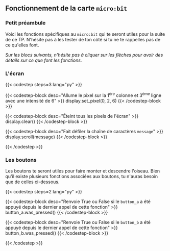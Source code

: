 ## Fonctionnement de la carte `micro:bit`

### Petit préambule

Voici les fonctions spécifiques au `micro:bit` qui te seront utiles pour la suite de ce TP. N'hésite pas à les tester de ton côté si tu ne te rappelles pas de ce qu'elles font.

*Sur les blocs suivants, n'hésite pas à cliquer sur les flèches pour avoir des détails sur ce que font les fonctions.*

### L'écran


{{< codestep steps=3 lang="py" >}}

{{< codestep-block desc="Allume le pixel sur la 1<sup>ère</sup> colonne et 3<sup>ème</sup> ligne avec une intensité de 6" >}}
display.set_pixel(0, 2, 6)
{{< /codestep-block >}}


{{< codestep-block desc="Éteint tous les pixels de l'écran" >}}
display.clear()
{{< /codestep-block >}}


{{< codestep-block desc="Fait défiler la chaîne de caractères `message`" >}}
display.scroll(message)
{{< /codestep-block >}}

{{< /codestep >}}

### Les boutons

Les boutons te seront utiles pour faire monter et descendre l'oiseau. Bien qu'il existe plusieurs fonctions associées aux boutons, tu n'auras besoin que de celles ci-dessous.

{{< codestep steps=2 lang="py" >}}

{{< codestep-block desc="Renvoie True ou False si le `button_a` a été appuyé depuis le dernier appel de cette fonction" >}}
button_a.was_pressed()
{{< /codestep-block >}}

{{< codestep-block desc="Renvoie True ou False si le `button_b` a été appuyé depuis le dernier appel de cette fonction" >}}
button_b.was_pressed()
{{< /codestep-block >}}

{{< /codestep >}}

